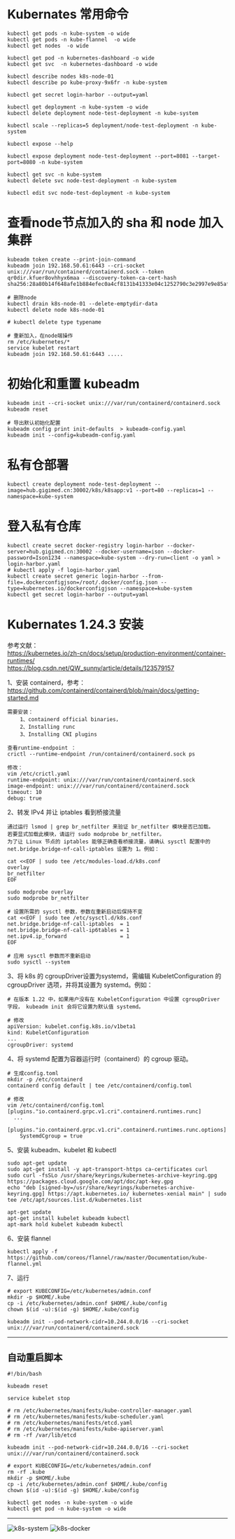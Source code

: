 # Kubernates 常用命令

	kubectl get pods -n kube-system -o wide
	kubectl get pods -n kube-flannel  -o wide
	kubectl get nodes  -o wide
	
	kubectl get pod -n kubernetes-dashboard -o wide
	kubectl get svc  -n kubernetes-dashboard -o wide

	kubectl describe nodes k8s-node-01
	kubectl describe po kube-proxy-9x6fr -n kube-system
	
	kubectl get secret login-harbor --output=yaml
	
	kubectl get deployment -n kube-system -o wide
	kubectl delete deployment node-test-deployment -n kube-system

	kubectl scale --replicas=5 deployment/node-test-deployment -n kube-system

	kubectl expose --help

	kubectl expose deployment node-test-deployment --port=8081 --target-port=8080 -n kube-system

	kubectl get svc -n kube-system
	kubectl delete svc node-test-deployment -n kube-system

	kubectl edit svc node-test-deployment -n kube-system
	
	

# 查看node节点加入的 sha 和 node 加入集群
	kubeadm token create --print-join-command
	kubeadm join 192.168.50.61:6443 --cri-socket unix:///var/run/containerd/containerd.sock --token qr0dir.kfuer8ovhhyx6maa --discovery-token-ca-cert-hash sha256:28a80b14f648afe1b884efec0a4cf8131b41333e04c1252790c3e2997e9e85af  
	
	# 删除node
	kubectl drain k8s-node-01 --delete-emptydir-data
	kubectl delete node k8s-node-01
	
	# kubectl delete type typename
	
	# 重新加入，在node端操作
	rm /etc/kubernetes/*
	service kubelet restart
	kubeadm join 192.168.50.61:6443 .....
	
	
# 初始化和重置 kubeadm
	kubeadm init --cri-socket unix:///var/run/containerd/containerd.sock
	kubeadm reset
	
	# 导出默认初始化配置
	kubeadm config print init-defaults  > kubeadm-config.yaml
	kubeadm init --config=kubeadm-config.yaml

# 私有仓部署
	kubectl create deployment node-test-deployment --image=hub.gigimed.cn:30002/k8s/k8sapp:v1 --port=80 --replicas=1 --namespace=kube-system


# 登入私有仓库
	kubectl create secret docker-registry login-harbor --docker-server=hub.gigimed.cn:30002 --docker-username=ison --docker-password=Ison1234 --namespace=kube-system --dry-run=client -o yaml > login-harbor.yaml
	# kubectl apply -f login-harbor.yaml
	kubectl create secret generic login-harbor --from-file=.dockerconfigjson=/root/.docker/config.json --type=kubernetes.io/dockerconfigjson --namespace=kube-system
	kubectl get secret login-harbor --output=yaml




# Kubernates 1.24.3 安装
参考文献：   
https://kubernetes.io/zh-cn/docs/setup/production-environment/container-runtimes/     
https://blog.csdn.net/QW_sunny/article/details/123579157

1、安装 containerd，参考：https://github.com/containerd/containerd/blob/main/docs/getting-started.md
	
	需要安装：
		1、containerd official binaries， 
		2、Installing runc
		3、Installing CNI plugins    
		
	查看runtime-endpoint ：
	crictl --runtime-endpoint /run/containerd/containerd.sock ps
	
	修改：
	vim /etc/crictl.yaml
	runtime-endpoint: unix:///var/run/containerd/containerd.sock	
	image-endpoint: unix:///var/run/containerd/containerd.sock
	timeout: 10
	debug: true
   
2、转发 IPv4 并让 iptables 看到桥接流量

	通过运行 lsmod | grep br_netfilter 来验证 br_netfilter 模块是否已加载。
	若要显式加载此模块，请运行 sudo modprobe br_netfilter。
	为了让 Linux 节点的 iptables 能够正确查看桥接流量，请确认 sysctl 配置中的 net.bridge.bridge-nf-call-iptables 设置为 1。例如：
	
	cat <<EOF | sudo tee /etc/modules-load.d/k8s.conf
	overlay
	br_netfilter
	EOF

	sudo modprobe overlay
	sudo modprobe br_netfilter

	# 设置所需的 sysctl 参数，参数在重新启动后保持不变
	cat <<EOF | sudo tee /etc/sysctl.d/k8s.conf
	net.bridge.bridge-nf-call-iptables  = 1
	net.bridge.bridge-nf-call-ip6tables = 1
	net.ipv4.ip_forward                 = 1
	EOF

	# 应用 sysctl 参数而不重新启动
	sudo sysctl --system
	
3、将 k8s 的 cgroupDriver设置为systemd，需编辑 KubeletConfiguration 的 cgroupDriver 选项，并将其设置为 systemd。例如：
	
	# 在版本 1.22 中，如果用户没有在 KubeletConfiguration 中设置 cgroupDriver 字段， kubeadm init 会将它设置为默认值 systemd。

	# 修改
	apiVersion: kubelet.config.k8s.io/v1beta1
	kind: KubeletConfiguration
	...
	cgroupDriver: systemd
	

	
4、将 systemd 配置为容器运行时（containerd）的 cgroup 驱动。  
	
	# 生成config.toml
	mkdir -p /etc/containerd
	containerd config default | tee /etc/containerd/config.toml
	
	# 修改
	vim /etc/containerd/config.toml
	[plugins."io.containerd.grpc.v1.cri".containerd.runtimes.runc]
	  ...
	  [plugins."io.containerd.grpc.v1.cri".containerd.runtimes.runc.options]
	    SystemdCgroup = true

5、安装 kubeadm、kubelet 和 kubectl

	sudo apt-get update
	sudo apt-get install -y apt-transport-https ca-certificates curl
	sudo curl -fsSLo /usr/share/keyrings/kubernetes-archive-keyring.gpg https://packages.cloud.google.com/apt/doc/apt-key.gpg
	echo "deb [signed-by=/usr/share/keyrings/kubernetes-archive-keyring.gpg] https://apt.kubernetes.io/ kubernetes-xenial main" | sudo tee /etc/apt/sources.list.d/kubernetes.list
	
	apt-get update
	apt-get install kubelet kubeadm kubectl
	apt-mark hold kubelet kubeadm kubectl
	
6、安装 flannel

	kubectl apply -f https://github.com/coreos/flannel/raw/master/Documentation/kube-flannel.yml
7、运行

	# export KUBECONFIG=/etc/kubernetes/admin.conf
	mkdir -p $HOME/.kube
	cp -i /etc/kubernetes/admin.conf $HOME/.kube/config
	chown $(id -u):$(id -g) $HOME/.kube/config

	kubeadm init --pod-network-cidr=10.244.0.0/16 --cri-socket unix:///var/run/containerd/containerd.sock
	
---

## 自动重启脚本

	#!/bin/bash

	kubeadm reset

	service kubelet stop

	# rm /etc/kubernetes/manifests/kube-controller-manager.yaml
	# rm /etc/kubernetes/manifests/kube-scheduler.yaml 
	# rm /etc/kubernetes/manifests/etcd.yaml
	# rm /etc/kubernetes/manifests/kube-apiserver.yaml
	# rm -rf /var/lib/etcd

	kubeadm init --pod-network-cidr=10.244.0.0/16 --cri-socket unix:///var/run/containerd/containerd.sock

	# export KUBECONFIG=/etc/kubernetes/admin.conf
	rm -rf .kube
	mkdir -p $HOME/.kube
	cp -i /etc/kubernetes/admin.conf $HOME/.kube/config
	chown $(id -u):$(id -g) $HOME/.kube/config

	kubectl get nodes -n kube-system -o wide
	kubectl get pod -n kube-system -o wide

 - - -

![k8s-system](images/k8s-system.jpeg)
![k8s-docker](images/k8s-docker.jpg)
